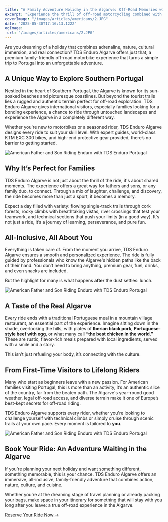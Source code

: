 ```yaml
---
title: "A Family Adventure Holiday in the Algarve: Off-Road Memories with an American Father & Son Enduro Journey"
excerpt: "Experience the thrill of off-road motorcycling combined with authentic Portuguese culture on our family-friendly enduro tours in the Algarve. In this article we will share our experiences with our American family members who choose TDS Enduro to create everlasting memories."
coverImage: "/images/articles/americans/2.JPG"
date: "2025-05-30T17:16:13.122Z"
ogImage:
 url: "/images/articles/americans/2.JPG"
---
```


Are you dreaming of a holiday that combines adrenaline, nature, cultural immersion, and real connection? TDS Enduro Algarve offers just that, a premium family-friendly off-road motorbike experience that turns a simple trip to Portugal into an unforgettable adventure.

## A Unique Way to Explore Southern Portugal

Nestled in the heart of Southern Portugal, the Algarve is known for its sun-soaked beaches and picturesque coastlines. But beyond the tourist trails lies a rugged and authentic terrain perfect for off-road exploration. TDS Enduro Algarve gives international visitors, especially families looking for a bonding experience, a chance to ride through untouched landscapes and experience the Algarve in a completely different way.

Whether you're new to motorbikes or a seasoned rider, TDS Enduro Algarve designs every ride to suit your skill level. With expert guides, world-class KTM EXC 300 bikes, and high-end protective gear provided, there’s no barrier to getting started.

![American Father and Son Riding Enduro with TDS Enduro Portugal](/images/articles/americans/4.JPG )

## Why It’s Perfect for Families

TDS Enduro Algarve is not just about the thrill of the ride, it's about shared moments. The experience offers a great way for fathers and sons, or any family duo, to connect. Through a mix of laughter, challenge, and discovery, the ride becomes more than just a sport, it becomes a memory.

Expect a day filled with variety: flowing single-track trails through cork forests, rocky climbs with breathtaking vistas, river crossings that test your teamwork, and technical sections that push your limits (in a good way). It's not just a ride, it’s a journey of learning, perseverance, and pure fun.

## All-Inclusive, All About You

Everything is taken care of. From the moment you arrive, TDS Enduro Algarve ensures a smooth and personalized experience. The ride is fully guided by professionals who know the Algarve's hidden paths like the back of their hand. You don’t need to bring anything, premium gear, fuel, drinks, and even snacks are included.

But the highlight for many is what happens **after** the dust settles: lunch.

![American Father and Son Riding Enduro with TDS Enduro Portugal](/images/articles/americans/3.JPG )

## A Taste of the Real Algarve

Every ride ends with a traditional Portuguese meal in a mountain village restaurant, an essential part of the experience. Imagine sitting down in the shade, overlooking the hills, with plates of **Iberian black pork**, **Portuguese-style beef with egg**, or what many call **“the best chicken in the world.”** These are rustic, flavor-rich meals prepared with local ingredients, served with a smile and a story.

This isn’t just refueling your body, it’s connecting with the culture.

## From First-Time Visitors to Lifelong Riders

Many who start as beginners leave with a new passion. For American families visiting Portugal, this is more than an activity, it’s an authentic slice of the country, far from the beaten path. The Algarve's year-round good weather, legal off-road access, and diverse terrain make it one of Europe’s best-kept secrets for off-road riding.

TDS Enduro Algarve supports every rider, whether you're looking to challenge yourself with technical climbs or simply cruise through scenic trails at your own pace. Every moment is tailored to **you**.

![American Father and Son Riding Enduro with TDS Enduro Portugal](/images/articles/americans/6.JPG )

## Book Your Ride: An Adventure Waiting in the Algarve

If you're planning your next holiday and want something different, something memorable, this is your chance. TDS Enduro Algarve offers an immersive, all-inclusive, family-friendly adventure that combines action, nature, culture, and cuisine.

Whether you're at the dreaming stage of travel planning or already packing your bags, make space in your itinerary for something that will stay with you long after you leave: a true off-road experience in the Algarve.

[Reserve Your Ride Now →](/reserve)